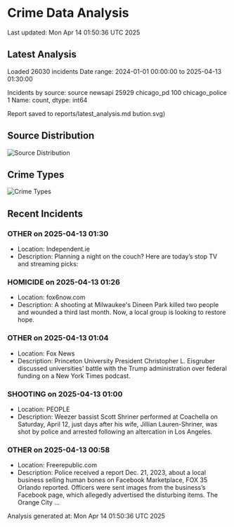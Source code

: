 # Crime Data Analysis
Last updated: Mon Apr 14 01:50:36 UTC 2025

## Latest Analysis

Loaded 26030 incidents
Date range: 2024-01-01 00:00:00 to 2025-04-13 01:30:00

Incidents by source:
source
newsapi           25929
chicago_pd          100
chicago_police        1
Name: count, dtype: int64

Report saved to reports/latest_analysis.md
bution.svg)

## Source Distribution
![Source Distribution](images/source_distribution.svg)

## Crime Types
![Crime Types](images/crime_types.svg)

## Recent Incidents

### OTHER on 2025-04-13 01:30
- Location: Independent.ie
- Description: Planning a night on the couch? Here are today’s stop TV and streaming picks:


### HOMICIDE on 2025-04-13 01:26
- Location: fox6now.com
- Description: A shooting at Milwaukee's Dineen Park killed two people and wounded a third last month. Now, a local group is looking to restore hope.


### OTHER on 2025-04-13 01:04
- Location: Fox News
- Description: Princeton University President Christopher L. Eisgruber discussed universities' battle with the Trump administration over federal funding on a New York Times podcast.


### SHOOTING on 2025-04-13 01:00
- Location: PEOPLE
- Description: Weezer bassist Scott Shriner performed at Coachella on Saturday, April 12, just days after his wife, Jillian Lauren-Shriner, was shot by police and arrested following an altercation in Los Angeles.


### OTHER on 2025-04-13 00:58
- Location: Freerepublic.com
- Description: Police received a report Dec. 21, 2023, about a local business selling human bones on Facebook Marketplace, FOX 35 Orlando reported. Officers were sent images from the business’s Facebook page, which allegedly advertised the disturbing items. The Orange City …

Analysis generated at: Mon Apr 14 01:50:36 UTC 2025

